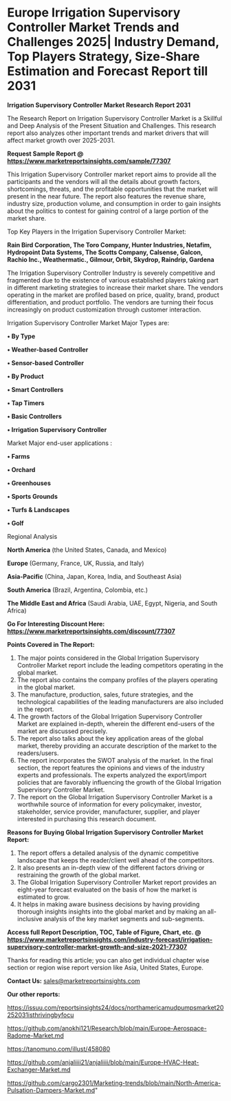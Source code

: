  # Europe Irrigation Supervisory Controller Market Trends and Challenges 2025| Industry Demand, Top Players Strategy, Size-Share Estimation and Forecast Report till 2031

<strong>Irrigation Supervisory Controller Market Research Report 2031</strong>

The Research Report on Irrigation Supervisory Controller Market is a Skillful and Deep Analysis of the Present Situation and Challenges. This research report also analyzes other important trends and market drivers that will affect market growth over 2025-2031.

<strong>Request Sample Report @ <a href=https://www.marketreportsinsights.com/sample/77307>https://www.marketreportsinsights.com/sample/77307</a></strong>

This Irrigation Supervisory Controller market report aims to provide all the participants and the vendors will all the details about growth factors, shortcomings, threats, and the profitable opportunities that the market will present in the near future. The report also features the revenue share, industry size, production volume, and consumption in order to gain insights about the politics to contest for gaining control of a large portion of the market share.

Top Key Players in the Irrigation Supervisory Controller Market:

<strong>Rain Bird Corporation, The Toro Company, Hunter Industries, Netafim, Hydropoint Data Systems, The Scotts Company, Calsense, Galcon, Rachio Inc., Weathermatic., Gilmour, Orbit, Skydrop, Raindrip, Gardena</strong>

The Irrigation Supervisory Controller Industry is severely competitive and fragmented due to the existence of various established players taking part in different marketing strategies to increase their market share. The vendors operating in the market are profiled based on price, quality, brand, product differentiation, and product portfolio. The vendors are turning their focus increasingly on product customization through customer interaction.

Irrigation Supervisory Controller Market Major Types are:

<strong>• By Type

• Weather-based Controller

• Sensor-based Controller

• By Product

• Smart Controllers

• Tap Timers

• Basic Controllers

• Irrigation Supervisory Controller</strong>

Market Major end-user applications :

<strong>• Farms

• Orchard

• Greenhouses

• Sports Grounds

• Turfs & Landscapes

• Golf</strong>

Regional Analysis

</u><strong><b>North America</b></strong> (the United States, Canada, and Mexico)

<strong><b>Europe </b></strong>(Germany, France, UK, Russia, and Italy)

<strong><b>Asia-Pacific</b></strong> (China, Japan, Korea, India, and Southeast Asia)

<strong><b>South America</b></strong> (Brazil, Argentina, Colombia, etc.)

<strong><b>The Middle East and Africa</b></strong> (Saudi Arabia, UAE, Egypt, Nigeria, and South Africa)

<strong>Go For Interesting Discount Here: <a href=https://www.marketreportsinsights.com/discount/77307>https://www.marketreportsinsights.com/discount/77307</a></strong>

<strong>Points Covered in The Report:</strong>
<ol>
  <li>The major points considered in the Global Irrigation Supervisory Controller Market report include the leading competitors operating in the global market.</li>
  <li>The report also contains the company profiles of the players operating in the global market.</li>
  <li>The manufacture, production, sales, future strategies, and the technological capabilities of the leading manufacturers are also included in the report.</li>
  <li>The growth factors of the Global Irrigation Supervisory Controller Market are explained in-depth, wherein the different end-users of the market are discussed precisely.</li>
  <li>The report also talks about the key application areas of the global market, thereby providing an accurate description of the market to the readers/users.</li>
  <li>The report incorporates the SWOT analysis of the market. In the final section, the report features the opinions and views of the industry experts and professionals. The experts analyzed the export/import policies that are favorably influencing the growth of the Global Irrigation Supervisory Controller Market.</li>
  <li>The report on the Global Irrigation Supervisory Controller Market is a worthwhile source of information for every policymaker, investor, stakeholder, service provider, manufacturer, supplier, and player interested in purchasing this research document.</li>
</ol>
<strong>Reasons for Buying Global Irrigation Supervisory Controller Market Report:</strong>

<ol>
  <li>The report offers a detailed analysis of the dynamic competitive landscape that keeps the reader/client well ahead of the competitors.</li>
  <li>It also presents an in-depth view of the different factors driving or restraining the growth of the global market.</li>
  <li>The Global Irrigation Supervisory Controller Market report provides an eight-year forecast evaluated on the basis of how the market is estimated to grow.</li>
  <li>It helps in making aware business decisions by having providing thorough insights insights into the global market and by making an all-inclusive analysis of the key market segments and sub-segments.</li>
</ol>
<strong>Access full Report Description, TOC, Table of Figure, Chart, etc. @ <a href=https://www.marketreportsinsights.com/industry-forecast/irrigation-supervisory-controller-market-growth-and-size-2021-77307>https://www.marketreportsinsights.com/industry-forecast/irrigation-supervisory-controller-market-growth-and-size-2021-77307</a></strong>


Thanks for reading this article; you can also get individual chapter wise section or region wise report version like Asia, United States, Europe.

<strong>Contact Us:</strong>
sales@marketreportsinsights.com

<strong>Our other reports:</strong>

<a href=https://issuu.com/reportsinsights24/docs/northamericamudpumpsmarket20252031isthrivingbyfocu>https://issuu.com/reportsinsights24/docs/northamericamudpumpsmarket20252031isthrivingbyfocu</a>

<a href=https://github.com/anokhi121/Research/blob/main/Europe-Aerospace-Radome-Market.md>https://github.com/anokhi121/Research/blob/main/Europe-Aerospace-Radome-Market.md</a>

<a href=https://tanomuno.com/illust/458080>https://tanomuno.com/illust/458080</a>

<a href=https://github.com/anjaliiii21/anjaliiii/blob/main/Europe-HVAC-Heat-Exchanger-Market.md>https://github.com/anjaliiii21/anjaliiii/blob/main/Europe-HVAC-Heat-Exchanger-Market.md</a>

<a href=https://github.com/cargo2301/Marketing-trends/blob/main/North-America-Pulsation-Dampers-Market.md>https://github.com/cargo2301/Marketing-trends/blob/main/North-America-Pulsation-Dampers-Market.md</a>"
